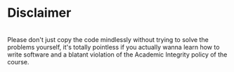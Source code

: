 <h1>Disclaimer</h1> 
</br> 
Please don't just copy the code mindlessly without trying to solve the problems yourself, 
it's totally pointless if you actually wanna learn how to write software and a blatant violation of the Academic Integrity policy of the course.
